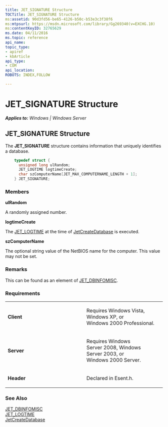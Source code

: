 ```yaml
---
title: JET_SIGNATURE Structure
TOCTitle: JET_SIGNATURE Structure
ms:assetid: 90d3fd56-be65-4126-b50c-b53e3c3f38f6
ms:mtpsurl: https://msdn.microsoft.com/library/Gg269340(v=EXCHG.10)
ms:contentKeyID: 32765629
ms.date: 04/11/2016
ms.topic: reference
api_name: 
topic_type: 
- apiref
- kbArticle
api_type: 
- COM
api_location: 
ROBOTS: INDEX,FOLLOW

---
```


# JET_SIGNATURE Structure


_**Applies to:** Windows | Windows Server_

## JET_SIGNATURE Structure

The **JET_SIGNATURE** structure contains information that uniquely identifies a database.

```cpp
    typedef struct {
      unsigned long ulRandom;
      JET_LOGTIME logtimeCreate;
      char szComputerName[JET_MAX_COMPUTERNAME_LENGTH + 1];
    } JET_SIGNATURE;
```

### Members

**ulRandom**

A randomly assigned number.

**logtimeCreate**

The [JET_LOGTIME](gg294089\(v=exchg.10\).md) at the time of [JetCreateDatabase](gg269212\(v=exchg.10\).md) is executed.

**szComputerName**

The optional string value of the NetBIOS name for the computer. This value may not be set.

### Remarks

This can be found as an element of [JET_DBINFOMISC](gg294147\(v=exchg.10\).md).

### Requirements

<table>
<colgroup>
<col style="width: 50%" />
<col style="width: 50%" />
</colgroup>
<tbody>
<tr class="odd">
<td><p><strong>Client</strong></p></td>
<td><p>Requires Windows Vista, Windows XP, or Windows 2000 Professional.</p></td>
</tr>
<tr class="even">
<td><p><strong>Server</strong></p></td>
<td><p>Requires Windows Server 2008, Windows Server 2003, or Windows 2000 Server.</p></td>
</tr>
<tr class="odd">
<td><p><strong>Header</strong></p></td>
<td><p>Declared in Esent.h.</p></td>
</tr>
</tbody>
</table>


### See Also

[JET_DBINFOMISC](gg294147\(v=exchg.10\).md)  
[JET_LOGTIME](gg294089\(v=exchg.10\).md)  
[JetCreateDatabase](gg269212\(v=exchg.10\).md)


